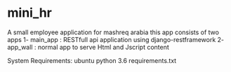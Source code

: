 # mini_hr
A small employee application for mashreq arabia
this app consists of two apps
1- main_app : RESTfull api application using django-restframework
2- app_wall : normal app to serve Html and Jscript content

System Requirements:
ubuntu
python 3.6
requirements.txt
